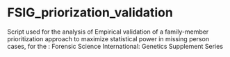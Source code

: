 # FSIG_priorization_validation

Script used for the analysis of Empirical validation of a family-member prioritization approach to maximize statistical power in missing person cases, for the : Forensic Science International: Genetics Supplement Series
